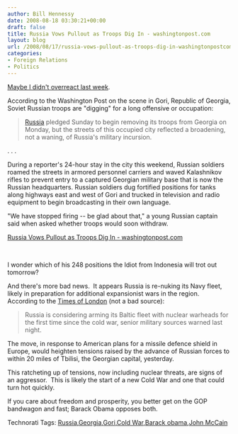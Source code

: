 ```yaml
---
author: Bill Hennessy
date: 2008-08-18 03:30:21+00:00
draft: false
title: Russia Vows Pullout as Troops Dig In - washingtonpost.com
layout: blog
url: /2008/08/17/russia-vows-pullout-as-troops-dig-in-washingtonpostcom/
categories:
- Foreign Relations
- Politics
---
```


[Maybe I didn't overreact last week](https://hennessysview.com/2008/08/11/brink-of-world-war/). 

According to the Washington Post on the scene in Gori, Republic of Georgia, Soviet Russian troops are "digging" for a long offensive or occupation:


> [Russia](https://www.washingtonpost.com/wp-srv/world/countries/russia.html?nav=el) pledged Sunday to begin removing its troops from Georgia on Monday, but the streets of this occupied city reflected a broadening, not a waning, of Russia's military incursion.

. . .

During a reporter's 24-hour stay in the city this weekend, Russian soldiers roamed the streets in armored personnel carriers and waved Kalashnikov rifles to prevent entry to a captured Georgian military base that is now the Russian headquarters. Russian soldiers dug fortified positions for tanks along highways east and west of Gori and trucked in television and radio equipment to begin broadcasting in their own language.

"We have stopped firing -- be glad about that," a young Russian captain said when asked whether troops would soon withdraw.


[Russia Vows Pullout as Troops Dig In - washingtonpost.com](https://www.washingtonpost.com/wp-dyn/content/article/2008/08/17/AR2008081702586.html?hpid=topnews)

 

I wonder which of his 248 positions the Idiot from Indonesia will trot out tomorrow?

And there's more bad news.  It appears Russia is re-nuking its Navy fleet, likely in preparation for additional expansionist wars in the region.  According to the [Times of London](https://www.timesonline.co.uk/tol/news/world/europe/article4547883.ece) (not a bad source):


> Russia is considering arming its Baltic fleet with nuclear warheads for the first time since the cold war, senior military sources warned last night.

The move, in response to American plans for a missile defence shield in Europe, would heighten tensions raised by the advance of Russian forces to within 20 miles of Tbilisi, the Georgian capital, yesterday.


This ratcheting up of tensions, now including nuclear threats, are signs of an aggressor.  This is likely the start of a new Cold War and one that could turn hot quickly.

If you care about freedom and prosperity, you better get on the GOP bandwagon and fast; Barack Obama opposes both.


Technorati Tags: [Russia](https://technorati.com/tags/Russia),[Georgia](https://technorati.com/tags/Georgia),[Gori](https://technorati.com/tags/Gori),[Cold War](https://technorati.com/tags/Cold%20War),[Barack obama](https://technorati.com/tags/Barack%20obama),[John McCain](https://technorati.com/tags/John%20McCain)
